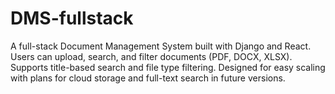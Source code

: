 # DMS-fullstack
A full-stack Document Management System built with Django and React. Users can upload, search, and filter documents (PDF, DOCX, XLSX). Supports title-based search and file type filtering. Designed for easy scaling with plans for cloud storage and full-text search in future versions.
